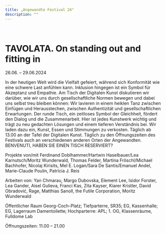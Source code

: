 ```yaml
---
title: „Angewandte Festival 24"
description: ""
---
```

<br/>

# TAVOLATA. On standing out and fitting in
26.06. – 29.06.2024

In der heutigen Welt wird die Vielfalt gefeiert, während sich Konformität wie eine schwere Last anfühlen kann. Inklusion hingegen ist ein Symbol für Akzeptanz und Empathie. Am Tisch der Digitalen Kunst diskutieren wir darüber, wie wir uns durch gesellschaftliche Normen bewegen und dabei uns selbst treu bleiben können: Wir lavieren in einem heiklen Tanz zwischen Einfügen und Herausstechen, zwischen Authentizität und gesellschaftlichen Erwartungen. Der runde Tisch, ein zeitloses Symbol der Gleichheit, fördert den Dialog und die Zusammenarbeit. Hier ist jedes Kunstwerk wichtig und trägt zu neu gedachten Lösungen und einem tieferen Verständnis bei. Wir laden dazu ein, Kunst, Essen und Stimmungen zu verkosten. Täglich ab 13.00 an der Tafel der Digitalen Kunst. Täglich zu den Öffnungszeiten des Festivals auch an verschiedenen anderen Orten der Angewandten. BENVENUTI, HABEN SIE EINEN TISCH RESERVIERT?

Projekte von/mit Ferdinand Doblhammer/Hartwin Haselbauer/Lea Karnutsch/Moritz Wunderwald, Thomas Felder, Martina Fröschl/Michael Bachhofer, Nicolaj Kirisits, Mel E. Logan/Sara De Santis/Emanuel Andel, Marie-Claude Poulin, Patrícia J. Reis

Arbeiten von: Yan Chmarau, Margo Dubovska, Element Lee, Isidor Forster, Lea Gander, Aisel Gulieva, Franci Kas, Zita Kayser, Kiarer Kristler, David Obradović, Rage, Matthias Sanoll, the Futile Corporation, Moritz Wunderwald

Öffentlicher Raum Georg-Coch-Platz; Tiefparterre, SR35; EG, Kassenhalle; EG, Lagerraum Damentoilette; Hochparterre: APL; 1. OG, Klassenräume, Fulldome Lab

Öffnungszeiten: 11.00 – 21.00
<br/>
<br/>
